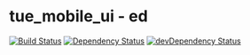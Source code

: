 # tue_mobile_ui - ed
[![Build Status][travis-image]][travis-url] [![Dependency Status][daviddm-image]][daviddm-url] [![devDependency Status][daviddm-image-dev]][daviddm-url-dev]

[travis-image]: https://travis-ci.com/tue-robotics/tue_mobile_ui.svg?branch=master
[travis-url]: https://travis-ci.com/tue-robotics/tue_mobile_ui

[daviddm-image]: https://david-dm.org/tue-robotics/tue_mobile_ui/status.svg?path=ed
[daviddm-url]: https://david-dm.org/tue-robotics/tue_mobile_ui?path=ed
[daviddm-image-dev]: https://david-dm.org/tue-robotics/tue_mobile_ui/dev-status.svg?path=ed
[daviddm-url-dev]: https://david-dm.org/tue-robotics/tue_mobile_ui?path=ed&type=dev
